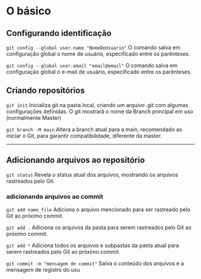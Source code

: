 # O básico
## Configurando identificação
`git config --global user.name "NomeDeUsuario"`
O comando salva em configuração global o nome de usuário, especificado entre os parênteses.

`git config --global user.email "email@email"`
O comando salva em configuração global o e-mail de usuário, especificado entre os parênteses.
## Criando repositórios 
`git init`
Inicializa git na pasta local, criando um arquivo .git com algumas configurações definidas. O git mostrará o nome da Branch principal em uso (normalmente Master)

`git branch -M main`
Altera a branch atual para a main, recomendado ao iniciar o Git, para garantir compatibilidade, diferente da master.

---
## Adicionando arquivos ao repositório
`git status`
Revela o status atual dos arquivos, mostrando os arquivos rastreados pelo Git.

### adicionando arquivos ao commit
`git add name_file`
Adiciona o arquivo mencionado para ser rastreado pelo Git ao próximo commit.

`git add .`
Adiciona os arquivos da pasta para serem rastreados pelo Git ao próximo commit.

`git add *`
Adiciona todos os arquivos e subpastas da pasta atual para serem rastreados pelo Git ao próximo commit.

`git commit -m "mensagem de commit"`
Salva o conteúdo dos arquivos e a mensagem de registro do usu